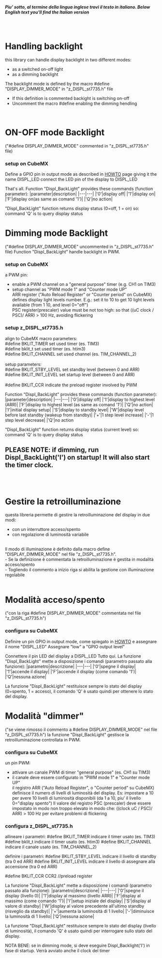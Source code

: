 _**Piu' sotto, al termine della lingua inglese trovi il testo in italiano. </i>**_
_**Below English text you'll find the Italian version</i>**_

<br>
<br>

# Handling backlight

this library can handle display backlight in two different modes:
- as a switched on-off light
- as a dimming backlight

The backlight mode is defined by the macro #define "DISPLAY_DIMMER_MODE" in "z_DISPL_st7735.h" file
- If this definition is commented backight is switching on-off
- Uncomment the macro #define enabling the dimming hendling 
<br>

# ON-OFF mode Backlight
("#define DISPLAY_DIMMER_MODE" commented in "z_DISPL_st7735.h" file)
### setup on CubeMX
Define a GPIO pin in output mode as described in [HOWTO](../HOWTO) page giving it the name DISPL_LED
connect the LED pin of the display to DISPL_LED

That's all. Function "Displ_BackLight" provides these commands (function parameter):
|parameter|description|
|---|---|
|'0'|display off|
|'1'|display on|
|'F'|display on(as same as comand '1')|
|'Q'|no action|

"Displ_BackLight" function returns display status (0=off, 1 = on) so: command 'Q' is to query display status
<br>

# Dimming mode Backlight
("#define DISPLAY_DIMMER_MODE" uncommented in "z_DISPL_st7735.h" file)
Function "Displ_BackLight" handle backlight in PWM.
<br>

### setup on CubeMX
a PWM pin:<br>
-	enable a PWM channel on a "general purpose" timer (e.g. CH1 on TIM3)<br>
-	setup channel as "PWM mode 1" and "Counter mode UP"<br>
ARR register ("Auto Reload Register" or "Counter period" on CubeMX) defines display light levels number. E.g.: set it to 10 to get 10 light levels available (from 1 10, and level 0="off")<br>
PSC register(prescaler) value must be not too high: so that ((uC clock / PSC)/ ARR) > 100 Hz, avoiding flickering<br>

### setup z_DISPL_st7735.h
align to CubeMX macro parameters:<br>
#define BKLIT_TIMER 				set used timer (es. TIM3)<br>
#define bklit_t 					set used timer (es. htim3)<br>
#define BKLIT_CHANNEL				set used channel (es. TIM_CHANNEL_2)<br>
<br>
setup parameters:<br>
#define BKLIT_STBY_LEVEL 			set standby level (between 0 and ARR)<br>
#define BKLIT_INIT_LEVEL 			set startup level (between 0 and ARR)<br>
<br>
#define BKLIT_CCR					      indicate the preload register involved by PWM<br>

Function "Displ_BackLight" provides these commands (function parameter):
|parameter|description|
|---|---|
|'0'|display off|
|'1'|display to highest level (ARR)|
|'F'|display to highest level (as same as comand '1')|
|'Q'|no action|
|'I'|initial display setup|
|'S'|display to standby level|
|'W'|display level before last standby (wakeup from standby)|
|'+'|1 step level increase|
|'-'|1 step level decrease|
|'Q'|no action

"Displ_BackLight" function returns display status (current level) so: command 'Q' is to query display status

PLEASE NOTE: if dimming, run Displ_BackLight('I') on startup! It will also start the timer clock.
---

<br>
<br>

# Gestire la retroilluminazione

questa libreria permette di gestire la retroilluminazione del display in due modi:<br>
- con un interruttore acceso/spento<br>
- con regolazione di luminosità variabile<br>
<br>
Il modo di illuminazione è definito dalla macro define "DISPLAY_DIMMER_MODE" nel file "z_DISPL_st7735.h".<br>
- Se la definizione è commentata la retroilluminazione è gestita in modalità acceso/spento<br>
- Togliendo il commento a inizio riga si abilita la gestione con illuminazione regolabile <br>
<br>

# Modalità acceso/spento
("con la riga #define DISPLAY_DIMMER_MODE" commentata nel file "z_DISPL_st7735.h")

### configura su CubeMX
Definire un pin GPIO in output mode, come spiegato in [HOWTO](../HOWTO) e assegnare il nome "DISPL_LED"
Assegnare "low" a "GPIO output level"
 
Connettere il pin LED del display a DISPL_LED
Tutto qui. La funzione "Displ_BackLight" mette a disposizione i comandi (parametro passato alla funzione):
|parametro|descrizione|
|---|---|
|'0'|spegne il display|
|'1'|accende  il display|
|'F'|accende il display (come comando '1')|
|'Q'|nessuna azione|

La funzione "Displ_BackLight" restituisce sempre lo stato del display (0=spento, 1 = acceso), il comando 'Q' è usato quindi per ottenere lo stato del display.
<br>

# Modalità "dimmer"
("se viene rimosso il commento a #define DISPLAY_DIMMER_MODE" nel file "z_DISPL_st7735.h")
la funzione "Displ_BackLight" gestisce la retroilluminazione controllata in PWM.

### configura su CubeMX
un pin PWM:<br>
-	attivare un canale PWM di timer "general purpose" (es. CH1 su TIM3)<br>
-	il canale deve essere configurato in "PWM mode 1" e "Counter mode UP"<br>
il registro ARR ("Auto Reload Register", o "Counter period" su CubeMX) definisce il numero di livelli di luminosità del display. Es: impostare a 10 per avere 10 livelli di luminosità disponibili (da 1 a 10, piu' il livello 0="display spento")
Il valore del registro PSC (prescaler) deve essere impostato in modo non troppo elevato in modo che: ((clock uC / PSC)/ ARR) > 100 Hz per evitare problemi di flickering

### configura z_DISPL_st7735.h

allineare i parametri:
#define BKLIT_TIMER 				indicare il timer usato (es. TIM3)
#define bklit_t 					indicare il timer usato (es. htim3)
#define BKLIT_CHANNEL				indicare il canale usato (es. TIM_CHANNEL_2)

definire i parametri:
#define BKLIT_STBY_LEVEL 			indicare il livello di standby (tra 0 ed ARR)
#define BKLIT_INIT_LEVEL 			indicare il livello di assegnare alla accensione (tra 0 ed ARR)

#define BKLIT_CCR					CCR2			//preload register

La funzione "Displ_BackLight" mette a disposizione i comandi (parametro passato alla funzione):
|parametro|descrizione|
|---|---|
|'0'|spegne il display (livello 0)|
|'1'|display al massimo (livello ARR)|
|'F'|display al massimo (come comando '1')|
|'I'|setup iniziale del display|
|'S'|display al valore di standby|
|'W'|display al valore precedente all'ultimo standby (risveglio da standby)|
|'+'|aumenta la luminosità di 1 livello|
|'-'|diminuisce la luminosità di 1 livello|
|'Q'|nessuna azione|

La funzione "Displ_BackLight" restituisce sempre lo stato del display (livello di luminosità), il comando 'Q' è usato quindi per interrogare sullo stato del display.

NOTA BENE: se in dimming mode, si deve eseguire Displ_Backlight('I') in fase di startup. Verrà avviato anche il clock del timer
<br>
 



